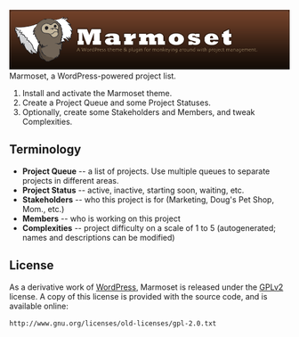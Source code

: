 ![Marmoset](https://github.com/abackstrom/marmoset/raw/master/marmoset-theme/images/banner.png)
Marmoset, a WordPress-powered project list.

1. Install and activate the Marmoset theme.
1. Create a Project Queue and some Project Statuses.
1. Optionally, create some Stakeholders and Members, and tweak Complexities.

Terminology
-----------

* **Project Queue** -- a list of projects. Use multiple queues to separate projects in different areas.
* **Project Status** -- active, inactive, starting soon, waiting, etc.
* **Stakeholders** -- who this project is for (Marketing, Doug's Pet Shop, Mom., etc.)
* **Members** -- who is working on this project
* **Complexities** -- project difficulty on a scale of 1 to 5 (autogenerated; names and descriptions can be modified)

License
-------

As a derivative work of [WordPress](http://wordpress.org/), Marmoset is released under
the [GPLv2](http://www.gnu.org/licenses/old-licenses/gpl-2.0.txt) license. A copy
of this license is provided with the source code, and is available online:

	http://www.gnu.org/licenses/old-licenses/gpl-2.0.txt
